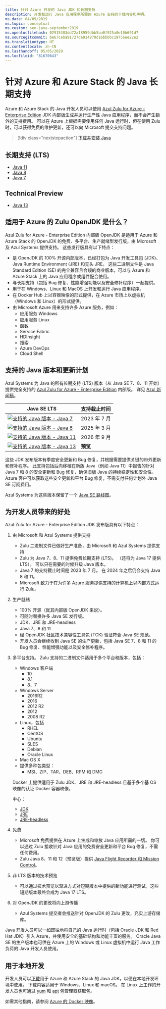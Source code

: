 ```yaml
---
title: 针对 Azure 开发的 Java JDK 和长期支持
description: 开发和运行 Java 应用程序所需的 Azure 支持的下载内容和声明。
ms.date: 04/09/2019
ms.topic: conceptual
ms.custom: seo-java-september2019
ms.openlocfilehash: 02915383dd72a18959dbb5ba0f925a0e10b691d7
ms.sourcegitcommit: be67ceba91727da014879d16bbbbc19756ee22e2
ms.translationtype: HT
ms.contentlocale: zh-CN
ms.lasthandoff: 05/05/2020
ms.locfileid: "81670643"
---
```

# <a name="java-long-term-support-for-azure-and-azure-stack"></a>针对 Azure 和 Azure Stack 的 Java 长期支持

Azure 和 Azure Stack 的 Java 开发人员可以使用 [Azul Zulu for Azure - Enterprise Edition](https://www.azul.com/downloads/azure-only/zulu/) JDK 内部版生成并运行生产性 Java 应用程序，而不会产生额外的支持费用。 可以在 Azure 上根据需要使用任何 Java 运行时，但在使用 Zulu 时，可以获得免费的维护更新，还可以向 Microsoft 提交支持问题。

> [!div class="nextstepaction"]
> [下载并安装 Java](java-jdk-install.md)

## <a name="long-term-support-lts"></a>长期支持 (LTS)

* [Java 11](https://www.azul.com/downloads/azure-only/zulu/?&version=java-11-lts)
* [Java 8](https://www.azul.com/downloads/azure-only/zulu/?&version=java-8-lts)
* [Java 7](https://www.azul.com/downloads/azure-only/zulu/?&version=java-7-lts)

## <a name="technical-preview"></a>Technical Preview

* [Java 13](https://www.azul.com/downloads/azure-only/zulu/?&version=java-13)

## <a name="what-is-the-zulu-openjdk-for-azure"></a>适用于 Azure 的 Zulu OpenJDK 是什么？

Azul Zulu for Azure - Enterprise Edition 内部版 OpenJDK 是适用于 Azure 和 Azure Stack 的 OpenJDK 的免费、多平台、生产就绪型发行版，由 Microsoft 及 Azul Systems 提供支持。 这些发行版具有以下特点：

* 是 OpenJDK 的 100% 开源内部版本，已经打包为 Java 开发工具包 (JDK)、Java Runtime Environment (JRE) 和无头 JRE。 这些二进制文件是 Java Standard Edition (SE) 的完全兼容且合规的商业版本，可以与 Azure 和 Azure Stack 上的 Java 应用程序或组件配合使用。
* 与长期支持（包括 Bug 修复、性能增强功能以及安全修补程序）一起提供。
* 用于在 Windows、Linux 和 MacOS 上开发和运行 Java 应用程序。
* 在 Docker Hub 上以容器映像的形式提供，在 Azure 市场上以虚拟机（Windows 和 Linux）的形式提供。
* 由 Microsoft Azure 用来支持许多 Azure 服务，例如：
  * 应用服务 Windows
  * 应用服务 Linux
  * 函数
  * Service Fabric
  * HDInsight
  * 搜索
  * Azure DevOps
  * Cloud Shell  

## <a name="supported-java-versions-and-update-schedule"></a>支持的 Java 版本和更新计划

Azul Systems 为 Java 的所有长期支持 (LTS) 版本（从 Java SE 7、8、11 开始）提供完全支持的 [Azul Zulu for Azure - Enterprise Edition](https://www.azul.com/downloads/azure-only/zulu/) 内部版。 详见 [Azul 新闻稿](https://www.azul.com/press_release/free-java-production-support-for-microsoft-azure-azure-stack)。

|Java SE LTS  |支持截止时间  |
|---------|----------|
|[![支持的 Java 版本 - Java 7](media/supported-java-versions-java-7.png)](https://www.azul.com/downloads/azure-only/zulu/?&version=java-7-lts) |2023 年 7 月 |
|[![支持的 Java 版本 - Java 8](media/supported-java-versions-java-8.png)](https://www.azul.com/downloads/azure-only/zulu/?&version=java-8-lts) |2025 年 3 月|
|[![支持的 Java 版本 - Java 11](media/supported-java-versions-java-11.png)](https://www.azul.com/downloads/azure-only/zulu/?&version=java-11-lts) |2026 年 9 月|
|[![支持的 Java 版本 - Java 13](media/supported-java-versions-java-13.png)](https://www.azul.com/downloads/azure-only/zulu/?&version=java-13) |**预览**|

这些 JDK 发布版本有季度安全更新和 Bug 修复，并根据需要提供关键的带外更新和修补程序。  此支持包括后向移植在新版 Java（例如 Java 11）中报告的针对 Java 7 和 8 的安全更新和 Bug 修复，确保旧版 Java 的持续稳定性和安全性。  Azure 客户可以获取这些安全更新和平台 Bug 修复，不需支付任何计划外 Java SE 订阅费用。

Azul Systems 为这些版本保留了一个 [Java SE 路线图](https://www.azul.com/products/azul_support_roadmap/)。

## <a name="benefits-for-developers"></a>为开发人员带来的好处

Azul Zulu for Azure - Enterprise Edition JDK 发布版具有以下特点：

1. 由 Microsoft 和 Azul Systems 提供支持

   * Zulu 二进制文件已做好生产准备，由 Microsoft 和 Azul Systems 提供支持
   * Zulu 为 Java 7、8、11 提供免费长期支持 (LTS)。 （还将为 Java 17 提供 LTS）。 可以只在需要的时候升级 Java 版本。
   * Java 7 的支持截止时间是 2023 年 7 月。 在 2024 年之后仍会支持 Java 8 和 11。
   * Microsoft 致力于在为许多 Azure 服务提供支持的计算机上以内部方式运行 Zulu。

2. 生产就绪

   * 100% 开源（就其内部版 OpenJDK 来说）。
   * 可随时替换许多 Java SE 发行版。
   * JDK、JRE 和 JRE-headless
   * Java 7、8 和 11
   * 经 OpenJDK 社区技术兼容性工具包 (TCK) 验证符合 Java SE 规范。
   * 开发人员会继续收到 Java SE 的生产更新，包括 Java SE 7、8 和 11 的 Bug 修复、性能增强功能以及安全修补程序。

3. 多平台支持。 Zulu 支持的二进制文件适用于多个平台和版本，包括：

   * Windows 客户端
     * 10
     * 8.1
     * 8、7
   * Windows Server
     * 2016R2
     * 2016
     * 2012 R2
     * 2012
     * 2008 R2
   * Linux，包括
     * RHEL
     * CentOS
     * Ubuntu
     * SLES
     * Debian
     * Oracle Linux
   * Mac OS X
   * 提供多种包类型：
     * MSI、ZIP、TAR、DEB、RPM 和 DMG

    Docker 上提供适用于 Zulu JDK、JRE 和 JRE-headless 且基于多个基 OS 映像的认证 Docker 容器映像。

    中心：

    * [JDK](https://hub.docker.com/_/microsoft-java-jdk)
    * [JRE](https://hub.docker.com/_/microsoft-java-jre)
    * [JRE-headless](https://hub.docker.com/_/microsoft-java-jre-headless)

4. 免费

   * Microsoft 免费提供在 Azure 上生成和缩放 Java 应用所需的一切。 你可以通过 Zulu 接收针对 Java 应用的免费安全更新和平台 Bug 修复，不需任何费用。
   * Zulu Java 8、11 和 12（预览版）提供 [Java Flight Recorder 和 Mission Control](java-jdk-flight-recorder-and-mission-control.md)。

5. 非 LTS 版本的技术预览

   * 可以通过技术预览以渐进方式对短期版本中提供的新功能进行测试，这些短期版本最终会成为 Java 17 LTS。

6. 对 OpenJDK 的更改将向上游传播

   * Azul Systems 提交者会推送针对 OpenJDK 的 Zulu 更改，充实上游存储库。

Java 开发人员可以一如既往地将自己的 Java 运行时（包括 Oracle JDK 和 Red Hat JDK）引入 Azure，并使用安全的基础结构和功能丰富的服务。 Oracle Java SE 的生产版本也可供在 Azure 上的 Windows 或 Linux 虚拟机中运行 Java 工作负荷的 Java 开发人员使用。

## <a name="use-for-local-development"></a>用于本地开发

开发人员可以[下载](https://www.azul.com/downloads/azure-only/zulu/)用于 Azure 和 Azure Stack 的 Java JDK，以便在本地开发环境中使用。 下载内容适用于 Windows、Linux 和 macOS。 在 Linux 上工作的开发人员也可通过 [yum](https://www.azul.com/downloads/azure-only/zulu/#yum-repo) 和 [apt](https://www.azul.com/downloads/azure-only/zulu/#apt-repo) 包管理器获取包。

如需其他指南，请参阅 [Azure 的 Docker 映像](java-jdk-docker-images.md)。
